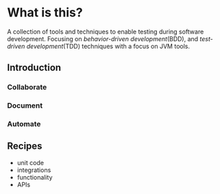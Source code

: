 # What is this?
A collection of tools and techniques to enable testing during software development. Focusing on _behavior-driven development_(BDD), and _test-driven development_(TDD) techniques with a focus on JVM tools.  
## Introduction

### Collaborate
### Document
### Automate
## Recipes
  - unit code
  - integrations
  - functionality
  - APIs
